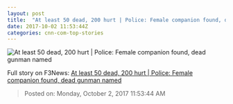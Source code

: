 ```yaml
---
layout: post
title:  "At least 50 dead, 200 hurt | Police: Female companion found, dead gunman named"
date: 2017-10-02 11:53:44Z
categories: cnn-com-top-stories
---
```


![At least 50 dead, 200 hurt | Police: Female companion found, dead gunman named](http://i2.cdn.cnn.com/cnnnext/dam/assets/171002073132-01-las-vegas-incident-1002-restricted-super-tease.jpg)




Full story on F3News: [At least 50 dead, 200 hurt | Police: Female companion found, dead gunman named](http://www.f3nws.com/n/xtREYG)

> Posted on: Monday, October 2, 2017 11:53:44 AM
